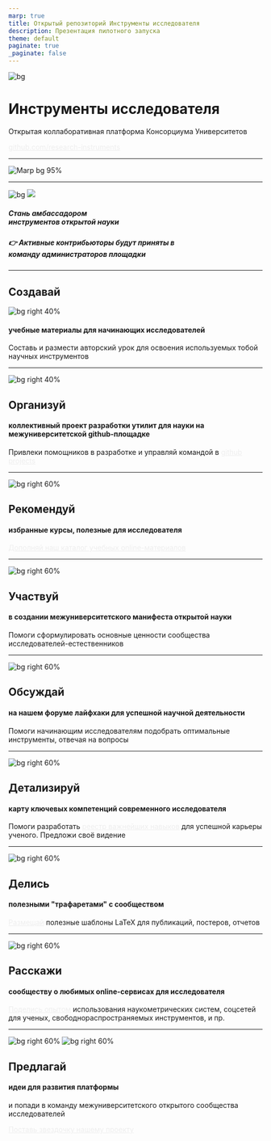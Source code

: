 ```yaml
---
marp: true
title: Открытый репозиторий Инструменты исследователя
description: Презентация пилотного запуска
theme: default
paginate: true
_paginate: false
---
```


![bg](./assets/gradient.jpg)

# <!--fit--> Инструменты исследователя

Открытая коллаборативная платформа Консорциума Университетов

[github.com/research-instruments](https://github.com/research-instruments/)

<style scoped>a { color: #eee; }</style>

---

![Marp bg 95%](./assets/site.png)

---
![bg](#123)
![](#fff)

##### <!--fit--> Стань амбассадором<br />инструментов открытой науки

##### <!--fit--> 👉 Активные контрибьюторы будут приняты в<br />  команду администраторов площадки

---
## **Создавай**

![bg right 40%](./assets/college-degree-icon-3.jpg)

####  учебные материалы для начинающих исследователей
Составь и размести авторский урок для освоения используемых тобой научных инструментов

---
![bg right 40%](https://icongr.am/octicons/mark-github.svg)

## **Организуй**

#### коллективный проект разработки утилит для науки на межуниверситетской github-площадке

Привлеки помощников в разработке и управляй командой в [github projects](https://github.com/orgs/research-instruments/projects?type=beta)

---

![bg right 60%](./assets/college-degree-icon-3.jpg)

## **Рекомендуй**

#### избранные курсы, полезные для исследователя

[Дополняй наш каталог учебных online-материалов](https://research-instruments.github.io/catalogue/)

---
![bg right 60%](./assets/science.jpg)

## **Участвуй**

#### в создании межуниверситетского манифеста открытой науки

Помоги сформулировать основные ценности сообщества исследователей-естественников

---
![bg right 60%](./assets/tools.png)

## **Обсуждай**

#### на нашем форуме лайфхаки для успешной научной деятельности

Помоги начинающим исследователям подобрать оптимальные инструменты, отвечая на вопросы

---

![bg right 60%](./assets/map.jpg)

## **Детализируй**

#### карту ключевых компетенций современного исследователя

Помоги разработать [реестр важнейших навыков](https://research-instruments.github.io/skills/) для успешной карьеры ученого. Предложи своё видение

---
![bg right 60%](./assets/proto.svg)

## **Делись**

#### полезными "трафаретами" с сообществом

[Размещай](https://research-instruments.github.io/network/) полезные шаблоны LaTeX для публикаций, постеров, отчетов

---

![bg right 60%](./assets/it.svg)

## **Расскажи**

#### сообществу о любимых online-сервисах для исследователя

[Поделись опытом](https://research-instruments.github.io/network/) использования наукометрических систем, соцсетей для ученых, свободнораспространяемых инструментов, и пр.


---
![bg right 60%](./assets/idea.jpg)
![bg right 60%](./assets/GitHub_Stars.jpg)

## **Предлагай**

#### идеи для развития платформы

и попади в команду межуниверситетского открытого сообщества исследователей

[Поставь звездочку нашему проекту](https://github.com/research-instruments/research-instruments.github.io)
